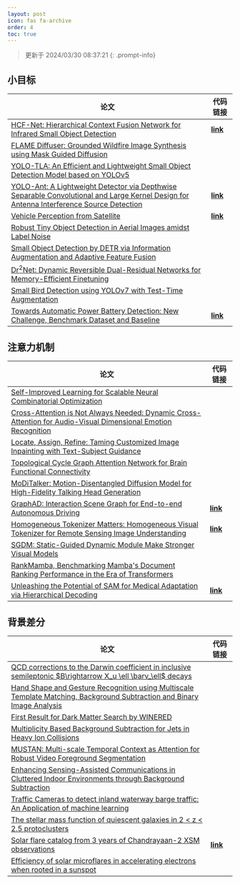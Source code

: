 ```yaml
---
layout: post
icon: fas fa-archive
order: 4
toc: true
---
```


> 更新于 2024/03/30 08:37:21
{: .prompt-info}

## 小目标

| 论文 | 代码链接 |
| --- | --- |
| [HCF-Net: Hierarchical Context Fusion Network for Infrared Small Object Detection](http://arxiv.org/abs/2403.10778v1) | [**link**](https://github.com/zhengshuchen/hcfnet) |
| [FLAME Diffuser: Grounded Wildfire Image Synthesis using Mask Guided Diffusion](http://arxiv.org/abs/2403.03463v1) |  |
| [YOLO-TLA: An Efficient and Lightweight Small Object Detection Model based on YOLOv5](http://arxiv.org/abs/2402.14309v1) |  |
| [YOLO-Ant: A Lightweight Detector via Depthwise Separable Convolutional and Large Kernel Design for Antenna Interference Source Detection](http://arxiv.org/abs/2402.12641v1) | [**link**](https://github.com/scnu-rislab/yolo-ant) |
| [Vehicle Perception from Satellite](http://arxiv.org/abs/2402.00703v1) | [**link**](https://github.com/chenxi1510/vehicle-perception-from-satellite-videos) |
| [Robust Tiny Object Detection in Aerial Images amidst Label Noise](http://arxiv.org/abs/2401.08056v1) |  |
| [Small Object Detection by DETR via Information Augmentation and Adaptive Feature Fusion](http://arxiv.org/abs/2401.08017v1) |  |
| [Dr$^2$Net: Dynamic Reversible Dual-Residual Networks for Memory-Efficient Finetuning](http://arxiv.org/abs/2401.04105v1) |  |
| [Small Bird Detection using YOLOv7 with Test-Time Augmentation](http://arxiv.org/abs/2401.01018v1) |  |
| [Towards Automatic Power Battery Detection: New Challenge, Benchmark Dataset and Baseline](http://arxiv.org/abs/2312.02528v2) | [**link**](https://github.com/xiaoqi-zhao-dlut/x-ray-pbd) |

## 注意力机制

| 论文 | 代码链接 |
| --- | --- |
| [Self-Improved Learning for Scalable Neural Combinatorial Optimization](http://arxiv.org/abs/2403.19561v1) |  |
| [Cross-Attention is Not Always Needed: Dynamic Cross-Attention for Audio-Visual Dimensional Emotion Recognition](http://arxiv.org/abs/2403.19554v1) |  |
| [Locate, Assign, Refine: Taming Customized Image Inpainting with Text-Subject Guidance](http://arxiv.org/abs/2403.19534v1) |  |
| [Topological Cycle Graph Attention Network for Brain Functional Connectivity](http://arxiv.org/abs/2403.19149v1) |  |
| [MoDiTalker: Motion-Disentangled Diffusion Model for High-Fidelity Talking Head Generation](http://arxiv.org/abs/2403.19144v1) |  |
| [GraphAD: Interaction Scene Graph for End-to-end Autonomous Driving](http://arxiv.org/abs/2403.19098v1) | [**link**](https://github.com/zhangyp15/graphad) |
| [Homogeneous Tokenizer Matters: Homogeneous Visual Tokenizer for Remote Sensing Image Understanding](http://arxiv.org/abs/2403.18593v1) | [**link**](https://github.com/geox-lab/hook) |
| [SGDM: Static-Guided Dynamic Module Make Stronger Visual Models](http://arxiv.org/abs/2403.18282v1) |  |
| [RankMamba, Benchmarking Mamba's Document Ranking Performance in the Era of Transformers](http://arxiv.org/abs/2403.18276v1) |  |
| [Unleashing the Potential of SAM for Medical Adaptation via Hierarchical Decoding](http://arxiv.org/abs/2403.18271v1) | [**link**](https://github.com/cccccczh404/h-sam) |

## 背景差分

| 论文 | 代码链接 |
| --- | --- |
| [QCD corrections to the Darwin coefficient in inclusive semileptonic $B\rightarrow X_u \ell \barν_\ell$ decays](http://arxiv.org/abs/2402.13805v2) |  |
| [Hand Shape and Gesture Recognition using Multiscale Template Matching, Background Subtraction and Binary Image Analysis](http://arxiv.org/abs/2402.09663v1) |  |
| [First Result for Dark Matter Search by WINERED](http://arxiv.org/abs/2402.07976v1) |  |
| [Multiplicity Based Background Subtraction for Jets in Heavy Ion Collisions](http://arxiv.org/abs/2402.10945v1) |  |
| [MUSTAN: Multi-scale Temporal Context as Attention for Robust Video Foreground Segmentation](http://arxiv.org/abs/2402.00918v1) |  |
| [Enhancing Sensing-Assisted Communications in Cluttered Indoor Environments through Background Subtraction](http://arxiv.org/abs/2401.05763v1) |  |
| [Traffic Cameras to detect inland waterway barge traffic: An Application of machine learning](http://arxiv.org/abs/2401.03070v1) |  |
| [The stellar mass function of quiescent galaxies in 2 < z < 2.5 protoclusters](http://arxiv.org/abs/2312.12380v1) |  |
| [Solar flare catalog from 3 years of Chandrayaan-2 XSM observations](http://arxiv.org/abs/2312.09191v2) | [**link**](https://github.com/devansh-dvj/suryadrishti) |
| [Efficiency of solar microflares in accelerating electrons when rooted in a sunspot](http://arxiv.org/abs/2312.06856v2) |  |
